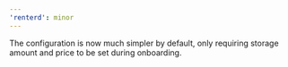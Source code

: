 ```yaml
---
'renterd': minor
---
```


The configuration is now much simpler by default, only requiring storage amount and price to be set during onboarding.
